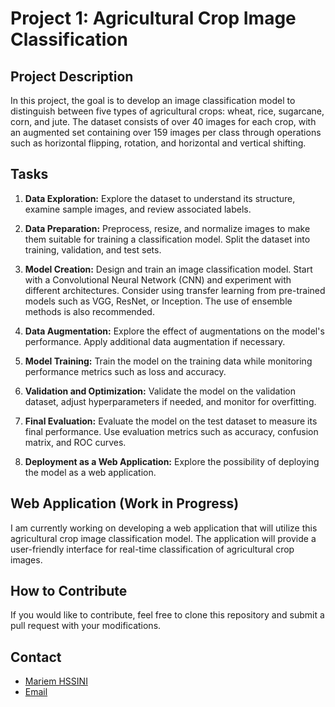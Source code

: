 # Project 1: Agricultural Crop Image Classification

## Project Description

In this project, the goal is to develop an image classification model to distinguish between five types of agricultural crops: wheat, rice, sugarcane, corn, and jute. The dataset consists of over 40 images for each crop, with an augmented set containing over 159 images per class through operations such as horizontal flipping, rotation, and horizontal and vertical shifting.

## Tasks

1. **Data Exploration:** Explore the dataset to understand its structure, examine sample images, and review associated labels.
  
2. **Data Preparation:** Preprocess, resize, and normalize images to make them suitable for training a classification model. Split the dataset into training, validation, and test sets.
  
3. **Model Creation:** Design and train an image classification model. Start with a Convolutional Neural Network (CNN) and experiment with different architectures. Consider using transfer learning from pre-trained models such as VGG, ResNet, or Inception. The use of ensemble methods is also recommended.
  
4. **Data Augmentation:** Explore the effect of augmentations on the model's performance. Apply additional data augmentation if necessary.
  
5. **Model Training:** Train the model on the training data while monitoring performance metrics such as loss and accuracy.
  
6. **Validation and Optimization:** Validate the model on the validation dataset, adjust hyperparameters if needed, and monitor for overfitting.
  
7. **Final Evaluation:** Evaluate the model on the test dataset to measure its final performance. Use evaluation metrics such as accuracy, confusion matrix, and ROC curves.
  
8. **Deployment as a Web Application:** Explore the possibility of deploying the model as a web application.

## Web Application (Work in Progress)

I am currently working on developing a web application that will utilize this agricultural crop image classification model. The application will provide a user-friendly interface for real-time classification of agricultural crop images.

## How to Contribute

If you would like to contribute, feel free to clone this repository and submit a pull request with your modifications.

## Contact

- [Mariem HSSINI](https://github.com/Mariemhssini)
- [Email](mailto:mariem.hassini@enicar.ucar.tn)
